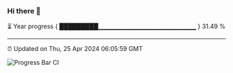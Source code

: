 ### Hi there 👋

⏳ Year progress { █████████▁▁▁▁▁▁▁▁▁▁▁▁▁▁▁▁▁▁▁▁▁ } 31.49 %

---

⏰ Updated on Thu, 25 Apr 2024 06:05:59 GMT

![Progress Bar CI](https://github.com/liununu/liununu/workflows/Progress%20Bar%20CI/badge.svg)
